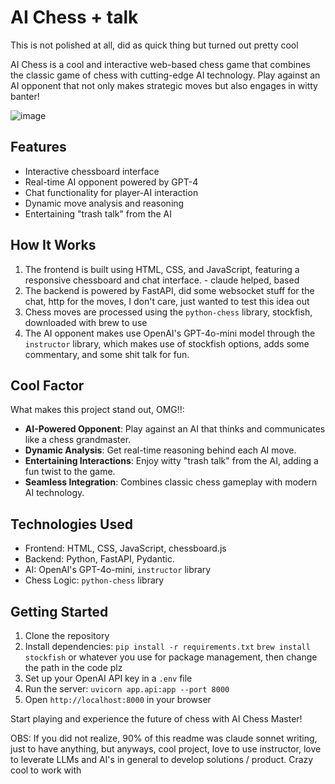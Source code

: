# AI Chess + talk

This is not polished at all, did as quick thing but turned out pretty cool

AI Chess is a cool and interactive web-based chess game that combines the classic game of chess with cutting-edge AI technology. Play against an AI opponent that not only makes strategic moves but also engages in witty banter!

![image](https://github.com/user-attachments/assets/28bb1595-2c2a-47b0-80e9-fd745bd723d4)

## Features

- Interactive chessboard interface
- Real-time AI opponent powered by GPT-4
- Chat functionality for player-AI interaction
- Dynamic move analysis and reasoning
- Entertaining "trash talk" from the AI

## How It Works

1. The frontend is built using HTML, CSS, and JavaScript, featuring a responsive chessboard and chat interface. - claude helped, based
2. The backend is powered by FastAPI, did some websocket stuff for the chat, http for the moves, I don't care, just wanted to test this idea out
3. Chess moves are processed using the `python-chess` library, stockfish, downloaded with brew to use
4. The AI opponent makes use OpenAI's GPT-4o-mini model through the `instructor` library, which makes use of stockfish options, adds some commentary, and some shit talk for fun.

## Cool Factor

What makes this project stand out, OMG!!:

- **AI-Powered Opponent**: Play against an AI that thinks and communicates like a chess grandmaster.
- **Dynamic Analysis**: Get real-time reasoning behind each AI move.
- **Entertaining Interactions**: Enjoy witty "trash talk" from the AI, adding a fun twist to the game.
- **Seamless Integration**: Combines classic chess gameplay with modern AI technology.

## Technologies Used

- Frontend: HTML, CSS, JavaScript, chessboard.js
- Backend: Python, FastAPI, Pydantic.
- AI: OpenAI's GPT-4o-mini, `instructor` library
- Chess Logic: `python-chess` library

## Getting Started

1. Clone the repository
2. Install dependencies: `pip install -r requirements.txt` `brew install stockfish` or whatever you use for package management, then change the path in the code plz
3. Set up your OpenAI API key in a `.env` file
4. Run the server: `uvicorn app.api:app --port 8000`
5. Open `http://localhost:8000` in your browser

Start playing and experience the future of chess with AI Chess Master!

OBS: If you did not realize, 90% of this readme was claude sonnet writing, just to have anything, but anyways, cool project, love to use instructor, love to leverate LLMs and AI's in general to develop solutions / product. Crazy cool to work with
